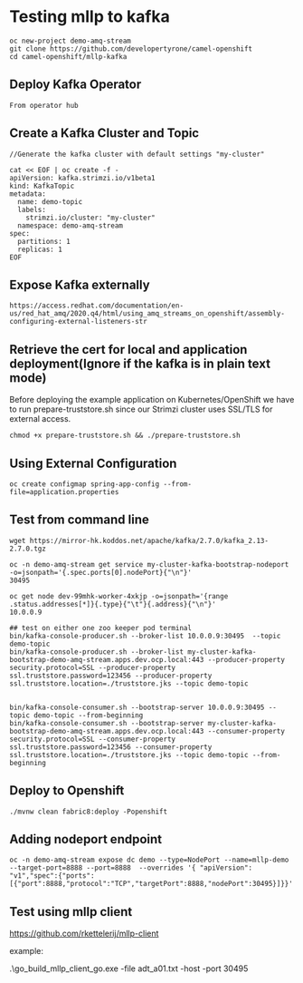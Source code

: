 # Testing mllp to kafka
```
oc new-project demo-amq-stream
git clone https://github.com/developertyrone/camel-openshift
cd camel-openshift/mllp-kafka
```

## Deploy Kafka Operator
```
From operator hub
```

## Create a Kafka Cluster and Topic
```
//Generate the kafka cluster with default settings "my-cluster"
 
cat << EOF | oc create -f -
apiVersion: kafka.strimzi.io/v1beta1
kind: KafkaTopic
metadata:
  name: demo-topic
  labels:
    strimzi.io/cluster: "my-cluster"
  namespace: demo-amq-stream
spec:
  partitions: 1
  replicas: 1
EOF
```

## Expose Kafka externally
```
https://access.redhat.com/documentation/en-us/red_hat_amq/2020.q4/html/using_amq_streams_on_openshift/assembly-configuring-external-listeners-str
```

## Retrieve the cert for local and application deployment(Ignore if the kafka is in plain text mode)
Before deploying the example application on Kubernetes/OpenShift we have to run prepare-truststore.sh since our Strimzi cluster uses SSL/TLS for external access.
```
chmod +x prepare-truststore.sh && ./prepare-truststore.sh
```
## Using External Configuration
```
oc create configmap spring-app-config --from-file=application.properties
```

## Test from command line
```
wget https://mirror-hk.koddos.net/apache/kafka/2.7.0/kafka_2.13-2.7.0.tgz

oc -n demo-amq-stream get service my-cluster-kafka-bootstrap-nodeport -o=jsonpath='{.spec.ports[0].nodePort}{"\n"}'
30495

oc get node dev-99mhk-worker-4xkjp -o=jsonpath='{range .status.addresses[*]}{.type}{"\t"}{.address}{"\n"}'
10.0.0.9

## test on either one zoo keeper pod terminal 
bin/kafka-console-producer.sh --broker-list 10.0.0.9:30495  --topic demo-topic
bin/kafka-console-producer.sh --broker-list my-cluster-kafka-bootstrap-demo-amq-stream.apps.dev.ocp.local:443 --producer-property security.protocol=SSL --producer-property ssl.truststore.password=123456 --producer-property ssl.truststore.location=./truststore.jks --topic demo-topic


bin/kafka-console-consumer.sh --bootstrap-server 10.0.0.9:30495 --topic demo-topic --from-beginning
bin/kafka-console-consumer.sh --bootstrap-server my-cluster-kafka-bootstrap-demo-amq-stream.apps.dev.ocp.local:443 --consumer-property security.protocol=SSL --consumer-property ssl.truststore.password=123456 --consumer-property ssl.truststore.location=./truststore.jks --topic demo-topic --from-beginning
```

## Deploy to Openshift
```
./mvnw clean fabric8:deploy -Popenshift
```

## Adding nodeport endpoint
```
oc -n demo-amq-stream expose dc demo --type=NodePort --name=mllp-demo --target-port=8888 --port=8888  --overrides '{ "apiVersion": "v1","spec":{"ports":[{"port":8888,"protocol":"TCP","targetPort":8888,"nodePort":30495}]}}'
```
## Test using mllp client
https://github.com/rkettelerij/mllp-client

example:

.\go_build_mllp_client_go.exe -file adt_a01.txt -host <node-ip> -port 30495